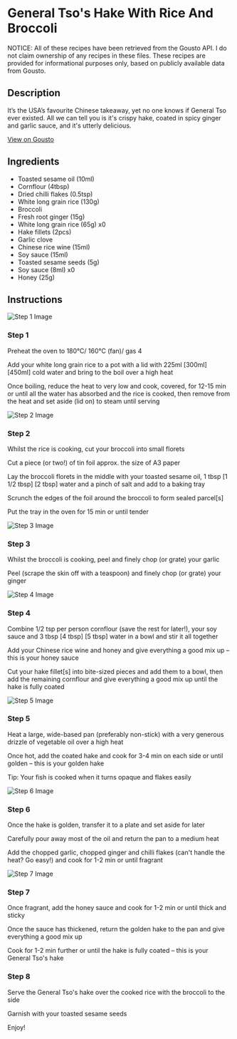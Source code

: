 # General Tso's Hake With Rice And Broccoli

NOTICE: All of these recipes have been retrieved from the Gousto API. I do not claim ownership of any recipes in these files. These recipes are provided for informational purposes only, based on publicly available data from Gousto.

## Description

It’s the USA’s favourite Chinese takeaway, yet no one knows if General Tso ever existed. All we can tell you is it's crispy hake, coated in spicy ginger and garlic sauce, and it's utterly delicious.

[View on Gousto](https://www.gousto.co.uk/recipes/cookbook/general-tsos-hake-with-rice-and-broccoli)

## Ingredients

- Toasted sesame oil (10ml)
- Cornflour (4tbsp)
- Dried chilli flakes (0.5tsp)
- White long grain rice (130g)
- Broccoli
- Fresh root ginger (15g)
- White long grain rice (65g) x0
- Hake fillets (2pcs)
- Garlic clove
- Chinese rice wine (15ml)
- Soy sauce (15ml)
- Toasted sesame seeds (5g)
- Soy sauce (8ml) x0
- Honey (25g)

## Instructions

![Step 1 Image](https://production-media.gousto.co.uk/cms/recipe-step-image/step-1-1720452916678-x200.jpg)

### Step 1

Preheat the oven to 180°C/ 160°C (fan)/ gas 4

Add your white long grain rice to a pot with a lid with 225ml <span class="text-purple">[300ml]</span> <span class="text-danger">[450ml]</span> cold water and bring to the boil over a high heat

Once boiling, reduce the heat to very low and cook, covered, for 12-15 min or until all the water has absorbed and the rice is cooked, then remove from the heat and set aside (lid on) to steam until serving

![Step 2 Image](https://production-media.gousto.co.uk/cms/recipe-step-image/step-2-1720452921512-x200.jpg)

### Step 2

Whilst the rice is cooking, cut your broccoli into small florets

Cut a piece (or two!) of tin foil approx. the size of A3 paper

Lay the broccoli florets in the middle with your toasted sesame oil, 1 tbsp <span class="text-purple">[1 1/2 tbsp]</span><span class="text-danger"> [2 tbsp] </span>water and a pinch of salt and add to a baking tray

Scrunch the edges of the foil around the broccoli to form sealed parcel[s]

Put the tray in the oven for 15 min or until tender

![Step 3 Image](https://production-media.gousto.co.uk/cms/recipe-step-image/step-3-1720452926157-x200.jpg)

### Step 3

Whilst the broccoli is cooking, peel and finely chop (or grate) your garlic

Peel (scrape the skin off with a teaspoon) and finely chop (or grate) your ginger

![Step 4 Image](https://production-media.gousto.co.uk/cms/recipe-step-image/step-4-1720452930376-x200.jpg)

### Step 4

Combine 1/2 tsp per person cornflour (save the rest for later!), your soy sauce and 3 tbsp <span class="text-purple">[4 tbsp]</span> <span class="text-danger">[5 tbsp]</span> water in a bowl and stir it all together

Add your Chinese rice wine and honey and give everything a good mix up – this is your honey sauce

Cut your hake fillet[s] into bite-sized pieces and add them to a bowl, then add the remaining cornflour and give everything a good mix up until the hake is fully coated

![Step 5 Image](https://production-media.gousto.co.uk/cms/recipe-step-image/step-5-1720452940230-x200.jpg)

### Step 5

Heat a large, wide-based pan (preferably non-stick) with a very generous drizzle of vegetable oil over a high heat

Once hot, add the coated hake and cook for 3-4<span class="text-danger"> </span>min on each side or until golden – this is your golden hake

Tip: Your fish is cooked when it turns opaque and flakes easily

![Step 6 Image](https://production-media.gousto.co.uk/cms/recipe-step-image/step-6-1720452944475-x200.jpg)

### Step 6

Once the hake is golden, transfer it to a plate and set aside for later

Carefully pour away most of the oil and return the pan to a medium heat

Add the chopped garlic, chopped ginger and chilli flakes (can't handle the heat? Go easy!) and cook for 1-2 min or until fragrant

![Step 7 Image](https://production-media.gousto.co.uk/cms/recipe-step-image/step-7-1720452948325-x200.jpg)

### Step 7

Once fragrant, add the honey sauce and cook for 1-2 min or until thick and sticky

Once the sauce has thickened, return the golden hake to the pan and give everything a good mix up

Cook for 1-2 min further or until the hake is fully coated – this is your General Tso's hake

### Step 8

Serve the General Tso's hake over the cooked rice with the broccoli to the side

Garnish with your toasted sesame seeds

Enjoy!

